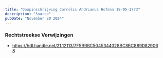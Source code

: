 ```yaml
---
title: "Doopinschrijving Cornelis Andrianus Hofman 18-05-1773"
description: "Source"
pubDate: "November 20 2024"
---
```


### Rechtstreekse Verwijzingen
- https://hdl.handle.net/21.12113/7F5BBBC5045344028BC8BC889D829068
